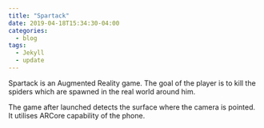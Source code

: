 ```yaml
---
title: "Spartack"
date: 2019-04-18T15:34:30-04:00
categories:
  - blog
tags:
  - Jekyll
  - update
---
```


Spartack is an Augmented Reality game. The goal of the player is to kill the spiders which are spawned in the real world around him.
              </p>
              <p class="project-details__desc-para">
                The game after launched detects the surface where the camera is 
                pointed. It utilises ARCore capability of the phone.
              </p>
            </div>

[jekyll-docs]: https://jekyllrb.com/docs/home
[jekyll-gh]:   https://github.com/jekyll/jekyll
[jekyll-talk]: https://talk.jekyllrb.com/
